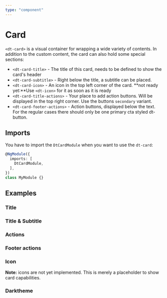 ```yaml
---
type: "component"
---
```


# Card

<docs-source-example example="DefaultCardExampleComponent"></docs-source-example>

`<dt-card>` is a visual container for wrapping a wide variety of contents.
In addition to the custom content, the card can also hold some special sections:

* `<dt-card-title>` - The title of this card, needs to be defined to show the card's header
* `<dt-card-subtitle>` - Right below the title, a subtitle can be placed.
* `<dt-card-icon>` - An icon in the top left corner of the card. **not ready yet:**Use `<dt-icon>` for it as soon as it is ready
* `<dt-card-title-actions>` - Your place to add action buttons. Will be displayed in the top right corner. Use the buttons `secondary` variant.
* `<dt-card-footer-actions>` - Action buttons, displayed below the text. For the regular cases there should only be one primary cta styled dt-button.  

## Imports

You have to import the `DtCardModule` when you want to use the `dt-card`:

```typescript
@NgModule({
  imports: [
    DtCardModule,
  ],
})
class MyModule {}
```

## Examples

### Title

<docs-source-example example="TitleCardExampleComponent"></docs-source-example>

### Title & Subtitle

<docs-source-example example="SubtitleCardExampleComponent"></docs-source-example>

### Actions

<docs-source-example example="ActionButtonsCardExampleComponent"></docs-source-example>

### Footer actions

<docs-source-example example="TitleCardExampleComponent"></docs-source-example>

### Icon

**Note:** icons are not yet implemented. This is merely a placeholder to show card capabilities.

<docs-source-example example="IconCardExampleComponent"></docs-source-example>

### Darktheme

<docs-source-example example="DarkThemeCardExampleComponent" themedark="true"></docs-source-example>
